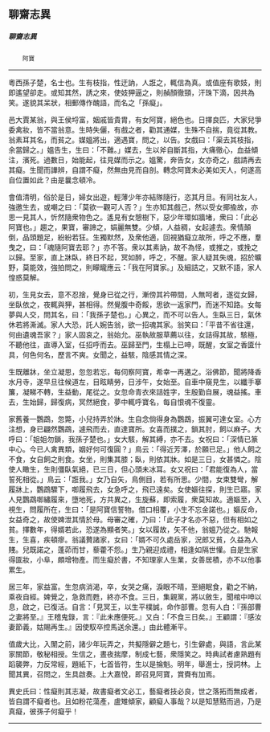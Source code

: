 

## 聊齋志異

##### 聊齋志異
　　`阿寶`

* * *

粵西孫子楚，名士也。生有枝指，性迂訥，人誑之，輒信為真。或值座有歌妓，則即遙望卻走。或知其然，誘之來，使妓狎逼之，則赬顏徹頸，汗珠下滴，因共為笑。遂貌其呆狀，相郵傳作醜語，而名之「孫癡」。

邑大賈某翁，與王侯埒富，姻戚皆貴胄，有女阿寶，絕色也。日擇良匹，大家兒爭委禽妝，皆不當翁意。生時失儷，有戲之者，勸其通媒，生殊不自揣，竟從其教。翁素耳其名，而貧之。媒媼將出，適遇寶，問之，以告。女戲曰：「渠去其枝指，余當歸之。」媼告生，生曰：「不難。」媒去，生以斧自斷其指，大痛徹心，血益傾注，濱死。過數日，始能起，往見媒而示之。媼驚，奔告女，女亦奇之，戲請再去其癡。生聞而譁辨，自謂不癡，然無由見而自剖。轉念阿寶未必美如天人，何遂高自位置如此？由是曩念頓冷。

會值清明，俗於是日，婦女出遊，輕薄少年亦結隊隨行，恣其月旦。有同社友人，強邀生去，或嘲之曰：「莫欲一觀可人否？」生亦知其戲己，然以受女揶揄故，亦思一見其人，忻然隨衆物色之。遙見有女憩樹下，惡少年環如牆堵，衆曰：「此必阿寶也。」趨之，果寶，審諦之，娟麗無雙。少傾，人益稠，女起遽去。衆情顛倒，品頭題足，紛紛若狂。生獨默然，及衆他適，回視猶癡立故所，呼之不應，羣曳之，曰：「魂隨阿寶去耶？」亦不答。衆以其素訥，故不為怪，或推之，或挽之以歸。至家，直上牀臥，終日不起，冥如醉，呼之，不醒。家人疑其失魂，招於曠野，莫能效，強拍問之，則矇矓應云：「我在阿寶家。」及細詰之，又默不語，家人惶惑莫解。

初，生見女去，意不忍捨，覺身已從之行，漸傍其衿帶間，人無呵者，遂從女歸，坐臥依之，夜輒與狎，甚相得。然覺腹中奇餒，思欲一返家門，而迷不知路。女每夢與人交，問其名，曰：「我孫子楚也。」心異之，而不可以告人。生臥三日，氣休休若將澌滅。家人大恐，託人婉告翁，欲一招魂其家。翁笑曰：「平昔不省往還，何由遺魂吾家？」家人固哀之，翁始允。巫執故服草薦以往，女詰得其故，駭極，不聽他往，直導入室，任招呼而去。巫歸至門，生榻上已呻，既醒，女室之香匳什具，何色何名，歷言不爽。女聞之，益駭，陰感其情之深。

生既離牀，坐立凝思，忽忽若忘，每伺察阿寶，希幸一再遘之。浴佛節，聞將降香水月寺，遂早旦往候道左，目眩睛勞，日涉午，女始至。自車中窺見生，以纖手搴簾，凝睇不轉，生益動，尾從之。女忽命青衣來詰姓字，生殷勤自展，魂益搖。車去，生始歸，歸復病，冥然絕食，夢中輒呼寶名，每自恨魂不復靈。

家舊養一鸚鵡，忽斃，小兒持弄於牀。生自念倘得身為鸚鵡，振翼可達女室。心方注想，身已翩然鸚鵡，遽飛而去，直達寶所。女喜而撲之，鎖其肘，飼以麻子。大呼曰：「姐姐勿鎖，我孫子楚也。」女大駭，解其縛，亦不去。女祝曰：「深情已篆中心。今已人禽異類，姻好何可復圓？」鳥云：「得近芳澤，於願已足。」他人飼之不食，女自飼之則食。女坐，則集其膝；臥，則依其牀。如是三日，女甚憐之。陰使人瞰生，生則僵臥氣絕，已三日，但心頭未冰耳。女又祝曰：「君能復為人，當誓死相從。」鳥云：「誑我。」女乃自矢，鳥側目，若有所思。少間，女束雙彎，解履牀上，鸚鵡驟下，啣履飛去，女急呼之，飛已遠矣。女使嫗往探，則生已寤。家人見鸚鵡啣繡履來，墮地死，方共異之，生旋蘇，即索履，衆莫知故。適嫗至，入視生，問履所在，生曰：「是阿寶信誓物。借口相覆，小生不忘金諾也。」嫗反命，女益奇之，故使婢泄其情於母。母審之確，乃曰：「此子才名亦不惡，但有相如之貧。擇數年，得婿若此，恐遂為顯者笑。」女以履故，矢不他，翁媼乃從之。馳報生，生喜，疾頓瘳。翁議贅諸家，女曰：「婿不可久處岳家，況郎又貧，久益為人賤。兒既諾之，蓬茆而甘，藜藿不怨。」生乃親迎成禮，相逢如隔世懽。自是生家得匳妝，小阜，頗增物產。而生癡於書，不知理家人生業，女善居積，亦不以他事累生。

居三年，家益富。生忽病消渴，卒，女哭之痛，淚眼不晴，至絕眠食，勸之不納，乘夜自經。婢覺之，急救而甦，終亦不食。三日，集親黨，將以斂生，聞棺中呻以息，啟之，已復活。自言：「見冥王，以生平樸誠，命作部曹。忽有人白：『孫部曹之妻將至。』王稽鬼錄，言：『此未應便死。』又白：「不食三日矣。』王顧謂：『感汝妻節義，姑賜再生。』因使馭卒控馬送余還。」由此體漸平。

值歲大比，入闈之前，諸少年玩弄之，共擬隱僻之題七，引生僻處，與語，言此某家關節，敬秘相授。生信之，晝夜揣摩，制成七藝，衆隱笑之。時典試者慮熟題有蹈襲弊，力反常經，題紙下，七首皆符，生以是掄魁。明年，舉進士，授詞林。上聞其異，召問之，生具啟奏。上大嘉悅，即召見阿寶，賞賚有加焉。

異史氏曰：性癡則其志凝，故書癡者文必工，藝癡者技必良，世之落拓而無成者，皆自謂不癡者也。且如粉花蕩產，盧雉傾家，顧癡人事哉？以是知慧黠而過，乃是真癡，彼孫子何癡乎！

* * *

